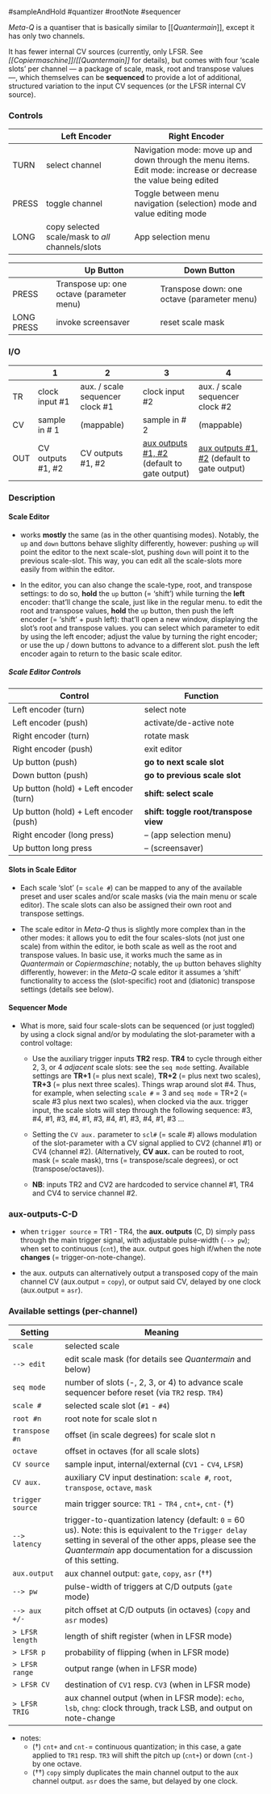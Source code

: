 #sampleAndHold #quantizer #rootNote #sequencer 

_Meta-Q_ is a quantiser that is basically similar to [[_Quantermain_]], except it has only two channels.

It has fewer internal CV sources (currently, only LFSR. See _[[Copiermaschine]]_/_[[Quantermain]]_ for details), but comes with four ‘scale slots’ per channel — a package of scale, mask, root and transpose values —, which themselves can be **sequenced** to provide a lot of additional, structured variation to the input CV sequences (or the LFSR internal CV source).

### Controls

|       | Left Encoder                                     | Right Encoder                                                                                                    |
| ----- | ------------------------------------------------ | ---------------------------------------------------------------------------------------------------------------- |
| TURN  | select channel                                   | Navigation mode: move up and down through the menu items. Edit mode: increase or decrease the value being edited |
| PRESS | toggle channel                                   | Toggle between menu navigation (selection) mode and value editing mode                                           |
| LONG  | copy selected scale/mask to _all_ channels/slots | App selection menu                                                                                               |

|            | Up Button                                 | Down Button                                 |
| ---------- | ----------------------------------------- | ------------------------------------------- |
| PRESS      | Transpose up: one octave (parameter menu) | Transpose down: one octave (parameter menu) |
| LONG PRESS | invoke screensaver                        | reset scale mask                            |

### I/O

|     | 1                 | 2                               | 3                                                                                              | 4                                                                                              |
| --- | ----------------- | ------------------------------- | ---------------------------------------------------------------------------------------------- | ---------------------------------------------------------------------------------------------- |
| TR  | clock input #1    | aux. / scale sequencer clock #1 | clock input #2                                                                                 | aux. / scale sequencer clock #2                                                                |
| CV  | sample in # 1     | (mappable)                      | sample in # 2                                                                                  | (mappable)                                                                                     |
| OUT | CV outputs #1, #2 | CV outputs #1, #2               | [aux outputs #1, #2](fullApplets/originalApps/Meta-Q#aux-outputs-C-D) (default to gate output) | [aux outputs #1, #2](fullApplets/originalApps/Meta-Q#aux-outputs-C-D) (default to gate output) |


### Description
#### Scale Editor
- works **mostly** the same (as in the other quantising modes). Notably, the `up` and `down` buttons behave slighlty differently, however: pushing `up` will point the editor to the next scale-slot, pushing `down` will point it to the previous scale-slot. This way, you can edit all the scale-slots more easily from within the editor.
    
- In the editor, you can also change the scale-type, root, and transpose settings: to do so, **hold** the `up` button (= ‘shift’) while turning the **left** encoder: that’ll change the scale, just like in the regular menu. to edit the root and transpose values, **hold** the `up` button, then push the left encoder (= ‘shift’ + push left): that’ll open a new window, displaying the slot’s root and transpose values. you can select which parameter to edit by using the left encoder; adjust the value by turning the right encoder; or use the up / down buttons to advance to a different slot. push the left encoder again to return to the basic scale editor.
##### Scale Editor Controls

|Control|Function|
|---|---|
|Left encoder (turn)|select note|
|Left encoder (push)|activate/de-active note|
|Right encoder (turn)|rotate mask|
|Right encoder (push)|exit editor|
|Up button (push)|**go to next scale slot**|
|Down button (push)|**go to previous scale slot**|
|Up button (hold) + Left encoder (turn)|**shift: select scale**|
|Up button (hold) + Left encoder (push)|**shift: toggle root/transpose view**|
|Right encoder (long press)|– (app selection menu)|
|Up button long press|– (screensaver)|

#### Slots in Scale Editor
- Each scale ‘slot’ (= `scale #`) can be mapped to any of the available preset and user scales and/or scale masks (via the main menu or scale editor). The scale slots can also be assigned their own root and transpose settings.
    
- The scale editor in _Meta-Q_ thus is slightly more complex than in the other modes: it allows you to edit the four scales-slots (not just one scale) from within the editor, ie both scale as well as the root and transpose values. In basic use, it works much the same as in _Quantermain_ or _Copiermaschine_; notably, the `up` button behaves slighlty differently, however: in the _Meta-Q_ scale editor it assumes a ‘shift’ functionality to access the (slot-specific) root and (diatonic) transpose settings (details see below).
#### Sequencer Mode
- What is more, said four scale-slots can be sequenced (or just toggled) by using a clock signal and/or by modulating the slot-parameter with a control voltage:
    
    - Use the auxiliary trigger inputs **TR2** resp. **TR4** to cycle through either 2, 3, or 4 _adjacent_ scale slots: see the `seq mode` setting. Available settings are **TR+1** (= plus next scale), **TR+2** (= plus next two scales), **TR+3** (= plus next three scales). Things wrap around slot #4. Thus, for example, when selecting `scale #` = 3 and `seq mode` = TR+2 (= scale #3 plus next two scales), when clocked via the aux. trigger input, the scale slots will step through the following sequence: #3, #4, #1, #3, #4, #1, #3, #4, #1, #3, #4, #1, #3 …
        
    - Setting the `CV aux.` parameter to `scl#` (= scale #) allows modulation of the slot-parameter with a CV signal applied to CV2 (channel #1) or CV4 (channel #2). (Alternatively, **CV aux.** can be routed to root, mask (= scale mask), trns (= transpose/scale degrees), or oct (transpose/octaves)).
        
    - **NB**: inputs TR2 and CV2 are hardcoded to service channel #1, TR4 and CV4 to service channel #2.
### aux-outputs-C-D

- when `trigger source` = TR1 - TR4, the **aux. outputs** (C, D) simply pass through the main trigger signal, with adjustable pulse-width (`--> pw`); when set to continuous (`cnt`), the aux. output goes high if/when the note **changes** (= trigger-on-note-change).
    
- the aux. outputs can alternatively output a transposed copy of the main channel CV (aux.output = `copy`), or output said CV, delayed by one clock (aux.output = `asr`).
    

### Available settings (per-channel)

|Setting|Meaning|
|---|---|
|`scale`|selected scale|
|`--> edit`|edit scale mask (for details see _Quantermain_ and below)|
|`seq mode`|number of slots (-, 2, 3, or 4) to advance scale sequencer before reset (via `TR2` resp. `TR4`)|
|`scale #`|selected scale slot (`#1` - `#4`)|
|`root #n`|root note for scale slot n|
|`transpose #n`|offset (in scale degrees) for scale slot n|
|`octave`|offset in octaves (for all scale slots)|
|`CV source`|sample input, internal/external (`CV1` - `CV4`, `LFSR`)|
|`CV aux.`|auxiliary CV input destination: `scale #`, `root`, `transpose`, `octave`, `mask`|
|`trigger source`|main trigger source: `TR1` - `TR4` , `cnt+`, `cnt-` (†)|
|`--> latency`|trigger-to-quantization latency (default: `0` = 60 us). Note: this is equivalent to the `Trigger delay` setting in several of the other apps, please see the _Quantermain_ app documentation for a discussion of this setting.|
|`aux.output`|aux channel output: `gate`, `copy`, `asr` (††)|
|`--> pw`|pulse-width of triggers at C/D outputs (`gate` mode)|
|`--> aux +/-`|pitch offset at C/D outputs (in octaves) (`copy` and `asr` modes)|
|`> LFSR length`|length of shift register (when in LFSR mode)|
|`> LFSR p`|probability of flipping (when in LFSR mode)|
|`> LFSR range`|output range (when in LFSR mode)|
|`> LFSR CV`|destination of `CV1` resp. `CV3` (when in LFSR mode)|
|`> LFSR TRIG`|aux channel output (when in LFSR mode): `echo`, `lsb`, `chng`: clock through, track LSB, and output on note-change|

- notes:
    - (†) `cnt+` and `cnt-`= continuous quantization; in this case, a gate applied to `TR1` resp. `TR3` will shift the pitch up (`cnt+`) or down (`cnt-`) by one octave.
    - (††) `copy` simply duplicates the main channel output to the aux channel output. `asr` does the same, but delayed by one clock.


